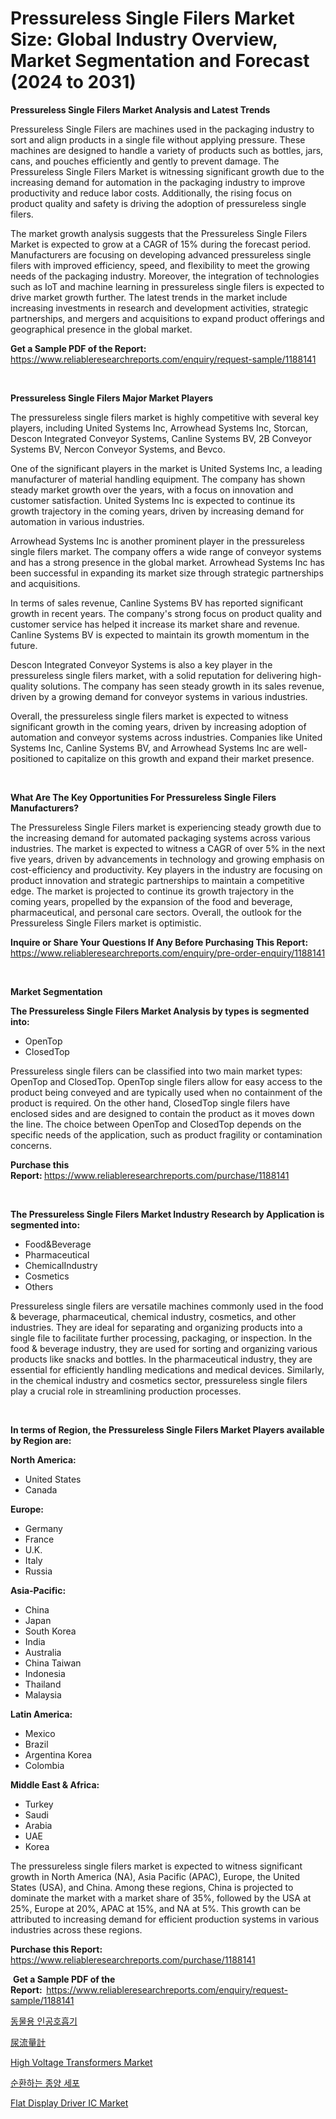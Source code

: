 <p><h1>Pressureless Single Filers Market Size: Global Industry Overview, Market Segmentation and Forecast (2024 to 2031)</h1></p><p><strong>Pressureless Single Filers Market Analysis and Latest Trends</strong></p>
<p><p>Pressureless Single Filers are machines used in the packaging industry to sort and align products in a single file without applying pressure. These machines are designed to handle a variety of products such as bottles, jars, cans, and pouches efficiently and gently to prevent damage. The Pressureless Single Filers Market is witnessing significant growth due to the increasing demand for automation in the packaging industry to improve productivity and reduce labor costs. Additionally, the rising focus on product quality and safety is driving the adoption of pressureless single filers.</p><p>The market growth analysis suggests that the Pressureless Single Filers Market is expected to grow at a CAGR of 15% during the forecast period. Manufacturers are focusing on developing advanced pressureless single filers with improved efficiency, speed, and flexibility to meet the growing needs of the packaging industry. Moreover, the integration of technologies such as IoT and machine learning in pressureless single filers is expected to drive market growth further. The latest trends in the market include increasing investments in research and development activities, strategic partnerships, and mergers and acquisitions to expand product offerings and geographical presence in the global market.</p></p>
<p><strong>Get a Sample PDF of the Report:&nbsp;</strong> <a href="https://www.reliableresearchreports.com/enquiry/request-sample/1188141">https://www.reliableresearchreports.com/enquiry/request-sample/1188141</a></p>
<p>&nbsp;</p>
<p><strong>Pressureless Single Filers Major Market Players</strong></p>
<p><p>The pressureless single filers market is highly competitive with several key players, including United Systems Inc, Arrowhead Systems Inc, Storcan, Descon Integrated Conveyor Systems, Canline Systems BV, 2B Conveyor Systems BV, Nercon Conveyor Systems, and Bevco. </p><p>One of the significant players in the market is United Systems Inc, a leading manufacturer of material handling equipment. The company has shown steady market growth over the years, with a focus on innovation and customer satisfaction. United Systems Inc is expected to continue its growth trajectory in the coming years, driven by increasing demand for automation in various industries.</p><p>Arrowhead Systems Inc is another prominent player in the pressureless single filers market. The company offers a wide range of conveyor systems and has a strong presence in the global market. Arrowhead Systems Inc has been successful in expanding its market size through strategic partnerships and acquisitions.</p><p>In terms of sales revenue, Canline Systems BV has reported significant growth in recent years. The company's strong focus on product quality and customer service has helped it increase its market share and revenue. Canline Systems BV is expected to maintain its growth momentum in the future.</p><p>Descon Integrated Conveyor Systems is also a key player in the pressureless single filers market, with a solid reputation for delivering high-quality solutions. The company has seen steady growth in its sales revenue, driven by a growing demand for conveyor systems in various industries.</p><p>Overall, the pressureless single filers market is expected to witness significant growth in the coming years, driven by increasing adoption of automation and conveyor systems across industries. Companies like United Systems Inc, Canline Systems BV, and Arrowhead Systems Inc are well-positioned to capitalize on this growth and expand their market presence.</p></p>
<p>&nbsp;</p>
<p><strong>What Are The Key Opportunities For Pressureless Single Filers Manufacturers?</strong></p>
<p><p>The Pressureless Single Filers market is experiencing steady growth due to the increasing demand for automated packaging systems across various industries. The market is expected to witness a CAGR of over 5% in the next five years, driven by advancements in technology and growing emphasis on cost-efficiency and productivity. Key players in the industry are focusing on product innovation and strategic partnerships to maintain a competitive edge. The market is projected to continue its growth trajectory in the coming years, propelled by the expansion of the food and beverage, pharmaceutical, and personal care sectors. Overall, the outlook for the Pressureless Single Filers market is optimistic.</p></p>
<p><strong>Inquire or Share Your Questions If Any Before Purchasing This Report:</strong> <a href="https://www.reliableresearchreports.com/enquiry/pre-order-enquiry/1188141">https://www.reliableresearchreports.com/enquiry/pre-order-enquiry/1188141</a></p>
<p>&nbsp;</p>
<p><strong>Market Segmentation</strong></p>
<p><strong>The Pressureless Single Filers Market Analysis by types is segmented into:</strong></p>
<p><ul><li>OpenTop</li><li>ClosedTop</li></ul></p>
<p><p>Pressureless single filers can be classified into two main market types: OpenTop and ClosedTop. OpenTop single filers allow for easy access to the product being conveyed and are typically used when no containment of the product is required. On the other hand, ClosedTop single filers have enclosed sides and are designed to contain the product as it moves down the line. The choice between OpenTop and ClosedTop depends on the specific needs of the application, such as product fragility or contamination concerns.</p></p>
<p><strong>Purchase this Report:&nbsp;</strong><a href="https://www.reliableresearchreports.com/purchase/1188141">https://www.reliableresearchreports.com/purchase/1188141</a></p>
<p>&nbsp;</p>
<p><strong>The Pressureless Single Filers Market Industry Research by Application is segmented into:</strong></p>
<p><ul><li>Food&Beverage</li><li>Pharmaceutical</li><li>ChemicalIndustry</li><li>Cosmetics</li><li>Others</li></ul></p>
<p><p>Pressureless single filers are versatile machines commonly used in the food & beverage, pharmaceutical, chemical industry, cosmetics, and other industries. They are ideal for separating and organizing products into a single file to facilitate further processing, packaging, or inspection. In the food & beverage industry, they are used for sorting and organizing various products like snacks and bottles. In the pharmaceutical industry, they are essential for efficiently handling medications and medical devices. Similarly, in the chemical industry and cosmetics sector, pressureless single filers play a crucial role in streamlining production processes.</p></p>
<p>&nbsp;</p>
<p><strong>In terms of Region, the Pressureless Single Filers Market Players available by Region are:</strong></p>
<p>
    <p> <strong> North America: </strong>
        <ul>
            <li>United States</li>
            <li>Canada</li>
        </ul>
        </p> 
    <p> <strong> Europe: </strong>
        <ul>
            <li>Germany</li>
            <li>France</li>
            <li>U.K.</li>
            <li>Italy</li>
            <li>Russia</li>
        </ul>
        </p> 
    <p> <strong> Asia-Pacific: </strong>
        <ul>
            <li>China</li>
            <li>Japan</li>
            <li>South Korea</li>
            <li>India</li>
            <li>Australia</li>
            <li>China Taiwan</li>
            <li>Indonesia</li>
            <li>Thailand</li>
            <li>Malaysia</li>
        </ul>
        </p> 
    <p> <strong> Latin America: </strong>
        <ul>
            <li>Mexico</li>
            <li>Brazil</li>
            <li>Argentina Korea</li>
            <li>Colombia</li>
        </ul>
        </p> 
    <p> <strong> Middle East & Africa: </strong>
        <ul>
            <li>Turkey</li>
            <li>Saudi</li>
            <li>Arabia</li>
            <li>UAE</li>
            <li>Korea</li>
        </ul>
    </p>
    </p>
<p><p>The pressureless single filers market is expected to witness significant growth in North America (NA), Asia Pacific (APAC), Europe, the United States (USA), and China. Among these regions, China is projected to dominate the market with a market share of 35%, followed by the USA at 25%, Europe at 20%, APAC at 15%, and NA at 5%. This growth can be attributed to increasing demand for efficient production systems in various industries across these regions.</p></p>
<p><strong>Purchase this Report: </strong><a href="https://www.reliableresearchreports.com/purchase/1188141">https://www.reliableresearchreports.com/purchase/1188141</a></p>
<p>&nbsp;<strong>Get a Sample PDF of the Report:&nbsp;&nbsp;</strong><a href="https://www.reliableresearchreports.com/enquiry/request-sample/1188141">https://www.reliableresearchreports.com/enquiry/request-sample/1188141</a></p>
<p><strong></strong></p>
<p><p><a href="https://github.com/bvubpqd5241630/Market-Research-Report-List-1/blob/main/4041225186886.md">동물용 인공호흡기</a></p><p><a href="https://github.com/bucuel854722/Market-Research-Report-List-1/blob/main/7778674186922.md">尿流量計</a></p><p><a href="https://issuu.com/reportprime-2/docs/high-voltage-transformers-market-size-2030.pptx">High Voltage Transformers Market</a></p><p><a href="https://medium.com/@qpfbabw35734906/%EC%88%9C%ED%99%98-%EC%A2%85%EC%96%91%EC%84%B8%ED%8F%AC-%EC%8B%9C%EC%9E%A5-%EC%8B%9C%EC%9E%A5-%EC%A0%90%EC%9C%A0%EC%9C%A8-%EC%8B%9C%EC%9E%A5-%EB%8F%99%ED%96%A5-%EB%B0%8F-%EB%AF%B8%EB%9E%98-%EC%84%B1%EC%9E%A5-%ED%83%90%EA%B5%AC-26854706bd97">순환하는 종양 세포</a></p><p><a href="https://view.publitas.com/reportprime-1/flat-display-driver-ic-market-furnish-information-about-market-size-market-share-market-dynamics-and-projections-spanning-from-2024-to-2031/">Flat Display Driver IC Market</a></p></p>